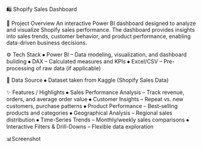 🛍️ Shopify Sales Dashboard

📌 Project Overview
An interactive Power BI dashboard designed to analyze and visualize Shopify sales performance. The dashboard provides insights into sales trends, customer behavior, and product performance, enabling data-driven business decisions.


⚙️ Tech Stack
⦁	Power BI – Data modeling, visualization, and dashboard building
⦁	DAX – Calculated measures and KPIs
⦁	Excel/CSV – Pre-processing of raw data (if applicable)


📂 Data Source
⦁	Dataset taken from Kaggle (Shopify Sales Data)


✨ Features / Highlights
⦁	Sales Performance Analysis – Track revenue, orders, and average order value
⦁ Customer Insights – Repeat vs. new customers, purchase patterns
⦁	Product Performance – Best-selling products and categories
⦁ Geographical Analysis – Regional sales distribution
⦁	Time-Series Trends – Monthly/weekly sales comparisons
⦁	Interactive Filters & Drill-Downs – Flexible data exploration


📊Screenshot
